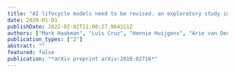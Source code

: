 ```yaml
---
title: "AI lifecycle models need to be revised. an exploratory study in fintech"
date: 2020-01-01
publishDate: 2022-02-02T11:00:27.964211Z
authors: ["Mark Haakman", "Luı́s Cruz", "Hennie Huijgens", "Arie van Deursen"]
publication_types: ["2"]
abstract: ""
featured: false
publication: "*arXiv preprint arXiv:2010.02716*"
---
```


